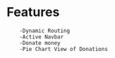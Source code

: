# Features
        -Dynamic Routing
        -Active Navbar
        -Donate money
        -Pie Chart View of Donations
        